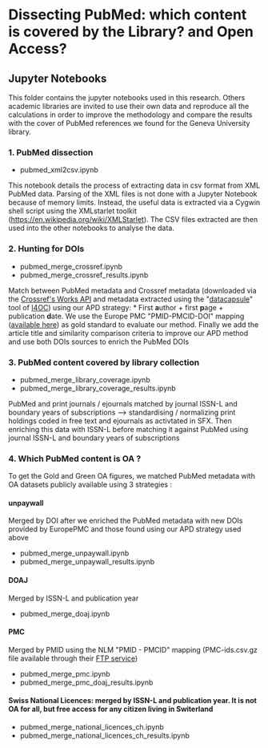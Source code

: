 # Dissecting PubMed: which content is covered by the Library? and Open Access?

## Jupyter Notebooks

This folder contains the jupyter notebooks used in this research. Others academic libraries are invited to use their own data and reproduce all the calculations in order to improve the methodology and compare the results with the cover of PubMed references we found for the Geneva University library.

### 1. PubMed dissection

 - pubmed_xml2csv.ipynb

This notebook details the process of extracting data in csv format from XML PubMed data. Parsing of the XML files is not done with a Jupyter Notebook because of memory limits. Instead, the useful data is extracted via a Cygwin shell script using the XMLstarlet toolkit (https://en.wikipedia.org/wiki/XMLStarlet). The CSV files extracted are then used into the other notebooks to analyse the data.

### 2. Hunting for DOIs

 - pubmed_merge_crossref.ipynb
 - pubmed_merge_crossref_results.ipynb

Match between PubMed metadata and Crossref metadata (downloaded via the [Crossref's Works API](https://api.crossref.org/works) and metadata extracted using the "[datacapsule](https://github.com/elifesciences/datacapsule-crossref/tree/analysis)" tool of [I4OC](https://i4oc.org/)) using our APD strategy: * First **a**uthor + first **p**age + publication **d**ate. We use the Europe PMC "PMID-PMCID-DOI" mapping ([available here](https://europepmc.org/downloads)) as gold standard to evaluate our method. Finally we add the article title and similarity comparison criteria to improve our APD method and use both DOIs sources to enrich the PubMed DOIs

### 3. PubMed content covered by library collection

 - pubmed_merge_library_coverage.ipynb
 - pubmed_merge_library_coverage_results.ipynb
 
PubMed and print journals / ejournals matched by journal ISSN-L and boundary years of subscriptions --> standardising / normalizing print holdings coded in free text and ejournals as activtated in SFX. Then enriching this data with ISSN-L before matching it against PubMed using journal ISSN-L and boundary years of subscriptions

### 4. Which PubMed content is OA ?

To get the Gold and Green OA figures, we matched PubMed metadata with OA datasets publicly available using 3 strategies :

#### unpaywall

Merged by DOI after we enriched the PubMed metadata with new DOIs provided by EuropePMC and those found using our APD strategy used above

 - pubmed_merge_unpaywall.ipynb
 - pubmed_merge_unpaywall_results.ipynb
 
#### DOAJ

Merged by ISSN-L and publication year

 - pubmed_merge_doaj.ipynb

#### PMC

Merged by PMID using the NLM "PMID - PMCID" mapping (PMC-ids.csv.gz file available through their [FTP service](https://www.ncbi.nlm.nih.gov/pmc/tools/ftp/))

 - pubmed_merge_pmc.ipynb
 - pubmed_merge_pmc_doaj_results.ipynb

#### Swiss National Licences: merged by ISSN-L and publication year. It is not OA for all, but free access for any citizen living in Switerland

 - pubmed_merge_national_licences_ch.ipynb
 - pubmed_merge_national_licences_ch_results.ipynb
 
 

